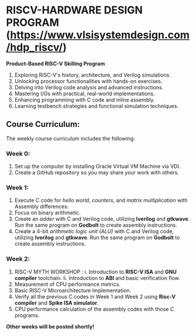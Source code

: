 # RISCV-HARDWARE DESIGN PROGRAM (https://www.vlsisystemdesign.com/hdp_riscv/)
**Product-Based RISC-V Skilling Program**
1. Exploring RISC-V's history, architecture, and Verilog simulations.
2. Unlocking processor functionalities with hands-on exercises.
3. Delving into Verilog code analysis and advanced instructions.
4. Mastering I/Os with practical, real-world implementations.
5. Enhancing programming with C code and inline assembly.
6. Learning testbench strategies and functional simulation techniques.

## Course Curriculum: ##

The weekly course curriculum includes the following:

### Week 0: ###
1. Set up the computer by installing Oracle Virtual VM Machine via VDI.
2. Create a GitHub repository so you may share your work with others. 

### Week 1: ###
1. Execute C code for *hello world*, *counters*, and *matrix multiplication* with Assembly differences.
2. Focus on binary arithmetic.
3. Create an *adder* with C and Verilog code, utilizing **Iverilog** and **gtkwave**. Run the same program on **Godbolt** to create assembly instructions.
4. Create a 4-bit *arithmetic logic unit (ALU)* with C and Verilog code, utilizing **Iverilog** and **gtkwave**. Run the same program on **Godbolt** to create assembly instructions.

### Week 2: ###
1. RISC-V MYTH WORKSHOP :
    i. Introduction to **RISC-V ISA** and **GNU compiler** toolchain.
    ii. Introduction to **ABI** and basic verification flow.
2. Measurement of CPU performance metrics.
3. Basic RISC-V Microarchitecture Implementation.
4. Verify all the previous C codes in Week 1 and Week 2 using **Risc-V compiler** and **Spike ISA simulator**.
5. CPU performance calculation of the assembly codes with those C programs.
   
**Other weeks will be posted shortly!**
